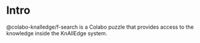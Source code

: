 # Intro

@colabo-knalledge/f-search is a Colabo puzzle that provides access to the knowledge inside the KnAllEdge system.
